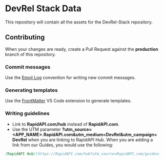 # DevRel Stack Data
This repository will contain all the assets for the DevRel-Stack repository.

## Contributing
When your changes are ready, create a Pull Request against the **production** branch of this repository.

### Commit messages

Use the [Emoji Log](https://github.com/ahmadawais/Emoji-Log) convention for writing new commit messages.

### Generating templates

Use the [FrontMatter](https://frontmatter.codes/) VS Code extension to generate templates.

### Writing guidelines

- Link to **RapidAPI.com/hub** instead of **RapidAPI.com**.
- Use the UTM parameter **?utm_source=<APP_NAME>.RapidAPI.com&utm_medium=DevRel&utm_campaign=DevRel** when you are linking to RapidAPI Hub. When you are adding a link from our Guides, you would use the following:

```md
[RapidAPI Hub](https://RapidAPI.com/hub?utm_source=RapidAPI.com/guides&utm_medium=DevRel&utm_campaign=DevRel)
```
